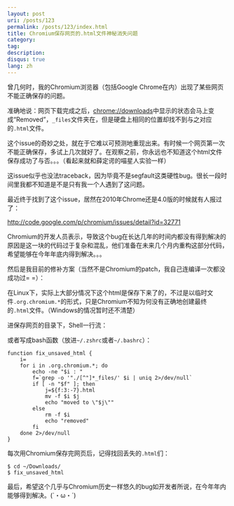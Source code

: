 ```yaml
---
layout: post
uri: /posts/123
permalink: /posts/123/index.html
title: Chromium保存网页的.html文件神秘消失问题
category:
tag:
description:
disqus: true
lang: zh
---
```


曾几何时，我的Chromium浏览器（包括Google Chrome在内）出现了某些网页不能正确保存的问题。

准确地说：网页下载完成之后，[chrome://downloads](chrome://downloads)中显示的状态会马上变成“Removed”，`_files`文件夹在，但是硬盘上相同的位置却找不到与之对应的`.html`文件。

这个issue的奇妙之处，就在于它难以可预测地重现出来。有时候一个网页第一次不能正确保存，多试上几次就好了。在观察之前，你永远也不知道这个html文件保存成功了与否。。。（看起来就和薛定谔的喵星人实验一样）

这issue似乎也没法traceback，因为毕竟不是segfault这类硬性bug。很长一段时间里我都不知道是不是只有我一个人遇到了这问题。

最近终于找到了这个issue，居然在2010年Chrome还是4.0版的时候就有人报过了：

<http://code.google.com/p/chromium/issues/detail?id=32771>

Chromium的开发人员表示，导致这个bug在长达几年的时间内都没有得到解决的原因是这一块的代码过于复杂和混乱，他们准备在未来几个月内重构这部分代码，希望能够在今年年底内得到解决。。。

然后是我目前的修补方案（当然不是Chromium的patch，我自己连编译一次都没成功过= =）：

在Linux下，实际上大部分情况下这个html是保存下来了的，不过是以临时文件`.org.chromium.*`的形式，只是Chromium不知为何没有正确地创建最终的`.html`文件。（Windows的情况暂时还不清楚）

进保存网页的目录下，Shell一行流：

<script src="https://gist.github.com/3961302.js?file=fix_unsaved_html.sh"></script>

或者写成bash函数（放进`~/.zshrc`或者`~/.bashrc`）：

<pre><code id="bash">function fix_unsaved_html {
    i=
    for i in .org.chromium.*; do
        echo -ne "$i : "
        f=`grep -o '"./[^"]*_files/' $i | uniq 2>/dev/null`
        if [ -n "$f" ]; then
            j=${f:3:-7}.html
            mv -f $i $j
            echo "moved to \"$j\""
        else
            rm -f $i
            echo "removed"
        fi
    done 2>/dev/null
}
</code></pre>

每次用Chromium保存完网页后，记得找回丢失的`.html`们：

<pre><code id="bash">$ cd ~/Downloads/
$ fix_unsaved_html
</code></pre>

最后，希望这个几乎与Chromium历史一样悠久的bug如开发者所说，在今年年内能够得到解决。(`・ω・´)



<script>hljs.initHighlightingOnLoad();</script>
